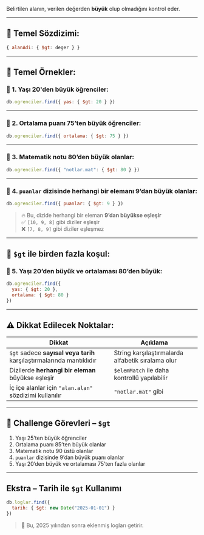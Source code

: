 
Belirtilen alanın, verilen değerden **büyük** olup olmadığını kontrol eder.

---

## 🔹 Temel Sözdizimi:

```js
{ alanAdi: { $gt: deger } }
```

---

## 🧪 Temel Örnekler:

### 🎯 1. Yaşı 20'den büyük öğrenciler:

```js
db.ogrenciler.find({ yas: { $gt: 20 } })
```

---

### 🎯 2. Ortalama puanı 75’ten büyük öğrenciler:

```js
db.ogrenciler.find({ ortalama: { $gt: 75 } })
```

---

### 🎯 3. Matematik notu 80’den büyük olanlar:

```js
db.ogrenciler.find({ "notlar.mat": { $gt: 80 } })
```

---

### 🎯 4. `puanlar` dizisinde herhangi bir elemanı 9’dan büyük olanlar:

```js
db.ogrenciler.find({ puanlar: { $gt: 9 } })
```

> 🔥 Bu, dizide herhangi bir eleman **9’dan büyükse eşleşir**  
> ✅ `[10, 9, 8]` gibi diziler eşleşir  
> ❌ `[7, 8, 9]` gibi diziler eşleşmez

---

## 🧩 `$gt` ile birden fazla koşul:

### 🎯 5. Yaşı 20’den büyük ve ortalaması 80’den büyük:

```js
db.ogrenciler.find({
  yas: { $gt: 20 },
  ortalama: { $gt: 80 }
})
```

---

## ⚠️ Dikkat Edilecek Noktalar:

|Dikkat|Açıklama|
|---|---|
|`$gt` sadece **sayısal veya tarih** karşılaştırmalarında mantıklıdır|String karşılaştırmalarda alfabetik sıralama olur|
|Dizilerde **herhangi bir eleman** büyükse eşleşir|`$elemMatch` ile daha kontrollü yapılabilir|
|İç içe alanlar için `"alan.alan"` sözdizimi kullanılır|`"notlar.mat"` gibi|

---

## 🧪 Challenge Görevleri – `$gt`

1. Yaşı 25’ten büyük öğrenciler
2. Ortalama puanı 85’ten büyük olanlar
3. Matematik notu 90 üstü olanlar
4. `puanlar` dizisinde 9’dan büyük puanı olanlar
5. Yaşı 20’den büyük ve ortalaması 75’ten fazla olanlar

---

## Ekstra – Tarih ile `$gt` Kullanımı

```js
db.loglar.find({
  tarih: { $gt: new Date("2025-01-01") }
})
```

> 📅 Bu, 2025 yılından sonra eklenmiş logları getirir.
